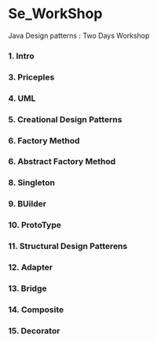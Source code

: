 # Se_WorkShop
Java Design patterns : Two Days Workshop 
### 1. Intro 
### 3.  Priceples
### 4. UML
### 5. Creational Design Patterns 
### 6. Factory Method 
### 6. Abstract Factory Method
### 8. Singleton
### 9. BUilder
### 10. ProtoType
### 11. Structural Design Patterens
### 12. Adapter
### 13. Bridge
### 14. Composite
### 15. Decorator
### 
